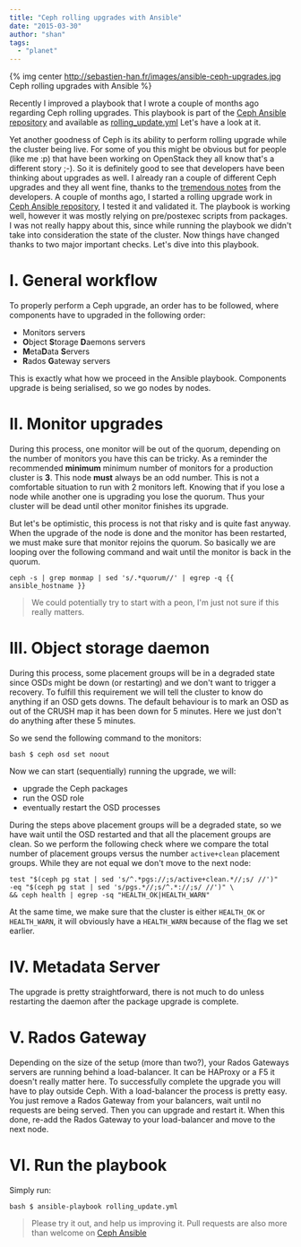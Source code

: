 ```yaml
---
title: "Ceph rolling upgrades with Ansible"
date: "2015-03-30"
author: "shan"
tags: 
  - "planet"
---
```


{% img center http://sebastien-han.fr/images/ansible-ceph-upgrades.jpg Ceph rolling upgrades with Ansible %}

Recently I improved a playbook that I wrote a couple of months ago regarding Ceph rolling upgrades. This playbook is part of the [Ceph Ansible repository](https://github.com/ceph/ceph-ansible) and available as [rolling\_update.yml](https://github.com/ceph/ceph-ansible/blob/master/rolling_update.yml) Let's have a look at it.

Yet another goodness of Ceph is its ability to perform rolling upgrade while the cluster being live. For some of you this might be obvious but for people (like me :p) that have been working on OpenStack they all know that's a different story ;-). So it is definitely good to see that developers have been thinking about upgrades as well. I already ran a couple of different Ceph upgrades and they all went fine, thanks to the [tremendous notes](http://ceph.com/docs/master/install/upgrading-ceph/) from the developers. A couple of months ago, I started a rolling upgrade work in [Ceph Ansible repository](https://github.com/ceph/ceph-ansible), I tested it and validated it. The playbook is working well, however it was mostly relying on pre/postexec scripts from packages. I was not really happy about this, since while running the playbook we didn't take into consideration the state of the cluster. Now things have changed thanks to two major important checks. Let's dive into this playbook.

  

# I. General workflow

To properly perform a Ceph upgrade, an order has to be followed, where components have to upgraded in the following order:

- Monitors servers
- **O**bject **S**torage **D**aemons servers
- **M**eta**D**ata **S**ervers
- **R**ados **G**ateway servers

This is exactly what how we proceed in the Ansible playbook. Components upgrade is being serialised, so we go nodes by nodes.

  

# II. Monitor upgrades

During this process, one monitor will be out of the quorum, depending on the number of monitors you have this can be tricky. As a reminder the recommended **minimum** minimum number of monitors for a production cluster is **3**. This node **must** always be an odd number. This is not a comfortable situation to run with 2 monitors left. Knowing that if you lose a node while another one is upgrading you lose the quorum. Thus your cluster will be dead until other monitor finishes its upgrade.

But let's be optimistic, this process is not that risky and is quite fast anyway. When the upgrade of the node is done and the monitor has been restarted, we must make sure that monitor rejoins the quorum. So basically we are looping over the following command and wait until the monitor is back in the quorum.

```
ceph -s | grep monmap | sed 's/.*quorum//' | egrep -q {{ ansible_hostname }}
```

> We could potentially try to start with a peon, I'm just not sure if this really matters.

  

# III. Object storage daemon

During this process, some placement groups will be in a degraded state since OSDs might be down (or restarting) and we don't want to trigger a recovery. To fulfill this requirement we will tell the cluster to know do anything if an OSD gets downs. The default behaviour is to mark an OSD as out of the CRUSH map it has been down for 5 minutes. Here we just don't do anything after these 5 minutes.

So we send the following command to the monitors:

`bash $ ceph osd set noout`

Now we can start (sequentially) running the upgrade, we will:

- upgrade the Ceph packages
- run the OSD role
- eventually restart the OSD processes

During the steps above placement groups will be a degraded state, so we have wait until the OSD restarted and that all the placement groups are clean. So we perform the following check where we compare the total number of placement groups versus the number `active+clean` placement groups. While they are not equal we don't move to the next node:

```
test "$(ceph pg stat | sed 's/^.*pgs://;s/active+clean.*//;s/ //')"
-eq "$(ceph pg stat | sed 's/pgs.*//;s/^.*://;s/ //')" \
&& ceph health | egrep -sq "HEALTH_OK|HEALTH_WARN"
```

At the same time, we make sure that the cluster is either `HEALTH_OK` or `HEALTH_WARN`, it will obviously have a `HEALTH_WARN` because of the flag we set earlier.

  

# IV. Metadata Server

The upgrade is pretty straightforward, there is not much to do unless restarting the daemon after the package upgrade is complete.

  

# V. Rados Gateway

Depending on the size of the setup (more than two?), your Rados Gateways servers are running behind a load-balancer. It can be HAProxy or a F5 it doesn't really matter here. To successfully complete the upgrade you will have to play outside Ceph. With a load-balancer the process is pretty easy. You just remove a Rados Gateway from your balancers, wait until no requests are being served. Then you can upgrade and restart it. When this done, re-add the Rados Gateway to your load-balancer and move to the next node.

  

# VI. Run the playbook

Simply run:

`bash $ ansible-playbook rolling_update.yml`

  

> Please try it out, and help us improving it. Pull requests are also more than welcome on [Ceph Ansible](https://github.com/ceph/ceph-ansible)
